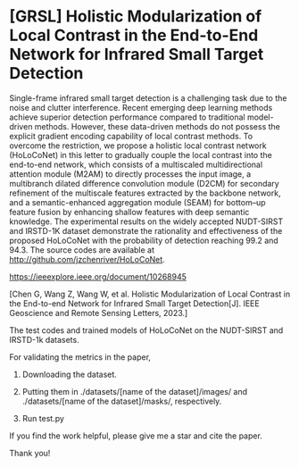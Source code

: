 # [GRSL] Holistic Modularization of Local Contrast in the End-to-End Network for Infrared Small Target Detection

Single-frame infrared small target detection is a challenging task due to the noise and clutter interference. Recent emerging deep learning methods achieve superior detection performance compared to traditional model-driven methods. However, these data-driven methods do not possess the explicit gradient encoding capability of local contrast methods. To overcome the restriction, we propose a holistic local contrast network (HoLoCoNet) in this letter to gradually couple the local contrast into the end-to-end network, which consists of a multiscaled multidirectional attention module (M2AM) to directly processes the input image, a multibranch dilated difference convolution module (D2CM) for secondary refinement of the multiscale features extracted by the backbone network, and a semantic-enhanced aggregation module (SEAM) for bottom–up feature fusion by enhancing shallow features with deep semantic knowledge. The experimental results on the widely accepted NUDT-SIRST and IRSTD-1K dataset demonstrate the rationality and effectiveness of the proposed HoLoCoNet with the probability of detection reaching 99.2 and 94.3. The source codes are available at http://github.com/jzchenriver/HoLoCoNet.

https://ieeexplore.ieee.org/document/10268945

[Chen G, Wang Z, Wang W, et al. Holistic Modularization of Local Contrast in the End-to-end Network for Infrared Small Target Detection[J]. IEEE Geoscience and Remote Sensing Letters, 2023.]

The test codes and trained models of HoLoCoNet on the NUDT-SIRST and IRSTD-1k datasets.

For validating the metrics in the paper, 

1. Downloading the dataset.

2. Putting them in ./datasets/[name of the dataset]/images/ and ./datasets/[name of the dataset]/masks/, respectively.

3. Run test.py

If you find the work helpful, please give me a star and cite the paper.

Thank you!

